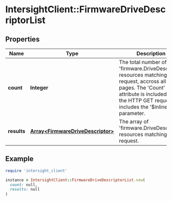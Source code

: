 # IntersightClient::FirmwareDriveDescriptorList

## Properties

| Name | Type | Description | Notes |
| ---- | ---- | ----------- | ----- |
| **count** | **Integer** | The total number of &#39;firmware.DriveDescriptor&#39; resources matching the request, accross all pages. The &#39;Count&#39; attribute is included when the HTTP GET request includes the &#39;$inlinecount&#39; parameter. | [optional] |
| **results** | [**Array&lt;FirmwareDriveDescriptor&gt;**](FirmwareDriveDescriptor.md) | The array of &#39;firmware.DriveDescriptor&#39; resources matching the request. | [optional] |

## Example

```ruby
require 'intersight_client'

instance = IntersightClient::FirmwareDriveDescriptorList.new(
  count: null,
  results: null
)
```

